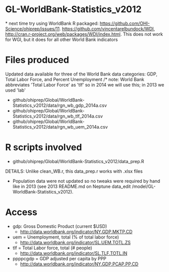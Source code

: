 GL-WorldBank-Statistics_v2012
=============================

\* next time try using WorldBank R packaged: https://github.com/OHI-Science/ohiprep/issues/11. https://github.com/vincentarelbundock/WDI, http://cran.r-project.org/web/packages/WDI/index.html. This does not work for WGI, but it does for all other World Bank indicators

Files produced
==============

Updated data available for three of the World Bank data categories: GDP, Total Labor Force, and Percent Unemployment
/* note: World Bank abbreviates 'Total Labor Force' as 'tlf' so in 2014 we will use this; in 2013 we used 'lab'

* github/ohiprep/Global/WorldBank-Statistics_v2012/data/rgn_wb_gdp_2014a.csv
* github/ohiprep/Global/WorldBank-Statistics_v2012/data/rgn_wb_tlf_2014a.csv
* github/ohiprep/Global/WorldBank-Statistics_v2012/data/rgn_wb_uem_2014a.csv


R scripts involved
==================

* github/ohiprep/Global/WorldBank-Statistics_v2012/data_prep.R

DETAILS: Unlike clean_WB.r, this data_prep.r works with .xlsx files

* Population data were not updated so no tweaks were required by hand like in 2013 (see 2013 README.md on Neptune data_edit /model/GL-WorldBank-Statistics_v2012).

Access
======

* gdp: Gross Domestic Product (current \$USD)
  + http://data.worldbank.org/indicator/NY.GDP.MKTP.CD
* uem = Unemployment, total (\% of total labor force) 
	+ http://data.worldbank.org/indicator/SL.UEM.TOTL.ZS
* tlf = Total Labor force, total (\# people)
	+ http://data.worldbank.org/indicator/SL.TLF.TOTL.IN
* ppppcgdp = GDP adjusted per capita by PPP
	+ http://data.worldbank.org/indicator/NY.GDP.PCAP.PP.CD
  
  
  
  
  